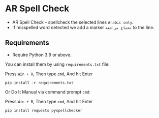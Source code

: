 # AR Spell Check

- AR Spell Check - spellcheck the selected lines `Arabic only`.
- If misspelled word detected we add a marker `تحتاج مراجعة` to the line.

## Requirements

- Require Python 3.9 or above.

You can install them by using `requirements.txt` file:

Press `Win + R`, Then type `cmd`, And hit Enter
```
pip install -r requirements.txt
```
Or Do It Manual via command prompt `cmd`:

Press `Win + R`, Then type `cmd`, And hit Enter
```
pip install requests pyspellchecker
```
